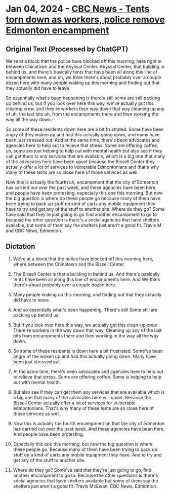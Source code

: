 # Jan 04, 2024 - [CBC News - Tents torn down as workers, police remove Edmonton encampment](https://www.youtube.com/watch?v=sSJxGZYu5nA)

## Original Text (Processed by ChatGPT)

We're at a block that the police have blocked off this morning, here right in between Chinatown and the Abyssal Center. Abyssal Center, that building in behind us, and there's basically tents that have been all along this line of encampments here, and uh, we think there's about probably over a couple dozen here with many people waking up this morning and finding out that they actually did have to leave.

So essentially what's been happening is there's still some are still packing up behind us, but if you look over here this way, we've actually got this cleanup crew, and they're workers their way down that way cleaning up any of uh, the last bits uh, from the encampments there and then working the way all the way down.

So some of these residents down here are a bit frustrated. Some have been angry of they woken up and had this actually going down, and many have been just stressed out. And at the same time, there's been advocates and agencies here to help out to relieve that stress. Some are offering coffee, uh, some are just helping to help out with mental health but also see if they can get them to any services that are available, which is a big one that many of the advocates here have been upset because the Bissell Center they actually offer a lot of services to vulnerable Edmontonians and that's why many of these tents are so close here of those services as well.

Now this is actually the fourth uh, encampment that the city of Edmonton has carried out over the past week, and these agencies have been here, and people have been protesting, especially this one this morning. But now the big question is where do these people go because many of them have been trying to pack up stuff on kind of carts any mobile equipment they have to try and get any of the stuff to another site. Where do they go? Some have said that they're just going to go find another encampment to go to because the other question is there's a social agencies that have shelters available, but some of them say the shelters just aren't a good fit. Travis M and CBC News, Edmonton.

## Dictation

1. We're at a block that the police have blocked off this morning here, where between the Chinatown and the Bissell Center.

2. The Bissell Center is that a building in behind us. And there's basically tents have been all along this line of encampments here. And We think there's about probably over a couple dozen here.

3. Many people waking up this morning, and finding out that they actually did have to leave.

4. And so essentially what's been happening. There's still Some still are packing up behind us.

5. But if you look over here this way, we actually got this clean-up crew. There're workers in the way down that way. Cleaning up any of the last bits from encampments there and then working in the way all the way down.

6. So some of these residents is down here a bit frustrated. Some've been angry of the woken up and had this actually going down. Many have been just stressed out.

7. At the same time, there's been advocates and agencies here to help out to relieve that stress. Some are offering coffee. Some is helping to help out with mental health.

8. But also see if they can get them any services that are available which is a big one that many of the advocates here will upset. Because the Bissell Center actually offer a lot of services for vulnerable edmontonians. That's why many of these tents are so close here of those services as well.

9. Now this is actually the fourth encampment on that the city of Edmonton has carried out over the past week. And these agencies have been here. And people have been protesting.

10. Especially this one this morning, but now the big question is where these people go. Because many of them have been trying to pack up stuff on a kind of carts any mobile equipment they have. And to try and get any of the stuff to another site.

11. Where do they go? Some've said that they're just going to go, find another encampment to go to. Because the other questions is there's social agencies that have shelters available but some of them say the shelters just aren't a good fit. Travis McEwan, CBC News, Edmonton.
